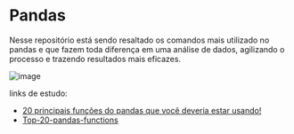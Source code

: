 # Pandas


Nesse repositório está sendo resaltado os comandos mais utilizado no pandas e que fazem toda diferença em uma análise de dados, agilizando o processo e trazendo resultados mais eficazes.


![image](https://user-images.githubusercontent.com/104592210/190039266-9d034c3e-606c-49d8-a298-9b58cdfde618.png)


links de estudo:
* [20 principais funções do pandas que você deveria estar usando!](https://colab.research.google.com/drive/evelup.gitconnected.com/top-20-pandas-functions-which-you-arent-using-which-you-should-be-using-a408a330daac)
* [Top-20-pandas-functions](https://github.com/muhammadanas0716/Top-20-Pandas-Functions)
